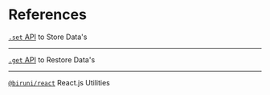 # References

[`.set` API](/references/set) to Store Data's

---

[`.get` API](/references/get) to Restore Data's

---

[`@biruni/react`](/references/built-in/react/) React.js Utilities
